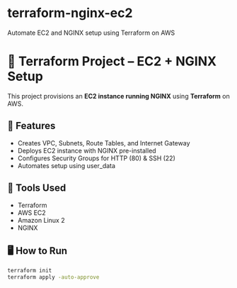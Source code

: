 # terraform-nginx-ec2
Automate EC2 and NGINX setup using Terraform on AWS

# 🚀 Terraform Project – EC2 + NGINX Setup

This project provisions an **EC2 instance running NGINX** using **Terraform** on AWS.

## 🧩 Features
- Creates VPC, Subnets, Route Tables, and Internet Gateway
- Deploys EC2 instance with NGINX pre-installed
- Configures Security Groups for HTTP (80) & SSH (22)
- Automates setup using user_data

## 🧠 Tools Used
- Terraform
- AWS EC2
- Amazon Linux 2
- NGINX

## 🖥️ How to Run
```bash
terraform init
terraform apply -auto-approve
